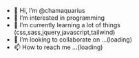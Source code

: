 - 👋 Hi, I’m @chamaquarius
- 👀 I’m interested in programming
- 🌱 I’m currently learning a lot of things (css,sass,jquery,javascript,tailwind)
- 💞️ I’m looking to collaborate on ...(loading)
- 📫 How to reach me ...(loading)

<!---
chamaquarius/chamaquarius is a ✨ special ✨ repository because its `README.md` (this file) appears on your GitHub profile.
You can click the Preview link to take a look at your changes.
--->
